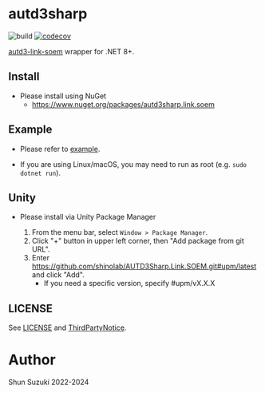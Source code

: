 # autd3sharp


![build](https://github.com/shinolab/AUTD3Sharp.Link.SOEM/workflows/build/badge.svg)
[![codecov](https://codecov.io/gh/shinolab/AUTD3Sharp.Link.SOEM/graph/badge.svg?precision=2)](https://codecov.io/gh/shinolab/AUTD3Sharp.Link.SOEM)

[autd3-link-soem](https://github.com/shinolab/autd3-link-soem) wrapper for .NET 8+.

## Install

* Please install using NuGet
    - https://www.nuget.org/packages/autd3sharp.link.soem

## Example

* Please refer to [example](./example).

* If you are using Linux/macOS, you may need to run as root (e.g. `sudo dotnet run`).

## Unity

* Please install via Unity Package Manager

    1. From the menu bar, select `Window > Package Manager`.
    1. Click "+" button in upper left corner, then "Add package from git URL".
    1. Enter https://github.com/shinolab/AUTD3Sharp.Link.SOEM.git#upm/latest and click "Add".
        - If you need a specific version, specify #upm/vX.X.X

## LICENSE

See [LICENSE](./LICENSE) and [ThirdPartyNotice](./ThirdPartyNotice.txt).

# Author

Shun Suzuki 2022-2024
